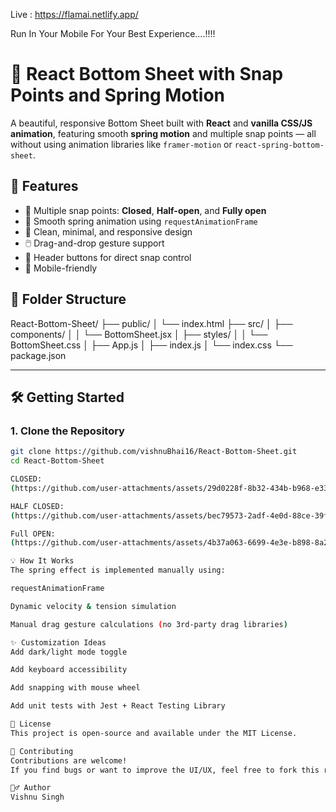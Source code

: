 Live : 
https://flamai.netlify.app/

Run In Your Mobile For Your Best Experience....!!!!
# 📱 React Bottom Sheet with Snap Points and Spring Motion
A beautiful, responsive Bottom Sheet built with **React** and **vanilla CSS/JS animation**, featuring smooth **spring motion** and multiple snap points — all without using animation libraries like `framer-motion` or `react-spring-bottom-sheet`.
## 🚀 Features
- 🎯 Multiple snap points: **Closed**, **Half-open**, and **Fully open**
- 🧼 Smooth spring animation using `requestAnimationFrame`
- 🎨 Clean, minimal, and responsive design
- 🖱️ Drag-and-drop gesture support
- 🔘 Header buttons for direct snap control
- 📱 Mobile-friendly
## 📁 Folder Structure
React-Bottom-Sheet/
├── public/
│ └── index.html
├── src/
│ ├── components/
│ │ └── BottomSheet.jsx
│ ├── styles/
│ │ └── BottomSheet.css
│ ├── App.js
│ ├── index.js
│ └── index.css
└── package.json

---

## 🛠️ Getting Started
### 1. Clone the Repository
```bash
git clone https://github.com/vishnuBhai16/React-Bottom-Sheet.git
cd React-Bottom-Sheet

CLOSED:
(https://github.com/user-attachments/assets/29d0228f-8b32-434b-b968-e338305fd7ee)

HALF CLOSED:
(https://github.com/user-attachments/assets/bec79573-2adf-4e0d-88ce-39f1ce9346a0)

Full OPEN:
(https://github.com/user-attachments/assets/4b37a063-6699-4e3e-b898-8a20d8b66696)

💡 How It Works
The spring effect is implemented manually using:

requestAnimationFrame

Dynamic velocity & tension simulation

Manual drag gesture calculations (no 3rd-party drag libraries)

✨ Customization Ideas
Add dark/light mode toggle

Add keyboard accessibility

Add snapping with mouse wheel

Add unit tests with Jest + React Testing Library

📄 License
This project is open-source and available under the MIT License.

🤝 Contributing
Contributions are welcome!
If you find bugs or want to improve the UI/UX, feel free to fork this repo and raise a pull request.

🙋‍♂️ Author
Vishnu Singh
